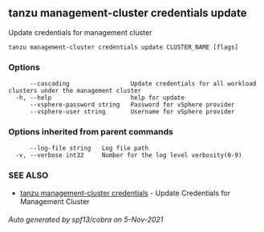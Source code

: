## tanzu management-cluster credentials update

Update credentials for management cluster

```
tanzu management-cluster credentials update CLUSTER_NAME [flags]
```

### Options

```
      --cascading                 Update credentials for all workload clusters under the management cluster
  -h, --help                      help for update
      --vsphere-password string   Password for vSphere provider
      --vsphere-user string       Username for vSphere provider
```

### Options inherited from parent commands

```
      --log-file string   Log file path
  -v, --verbose int32     Number for the log level verbosity(0-9)
```

### SEE ALSO

* [tanzu management-cluster credentials](tanzu_management-cluster_credentials.md)	 - Update Credentials for Management Cluster

###### Auto generated by spf13/cobra on 5-Nov-2021
